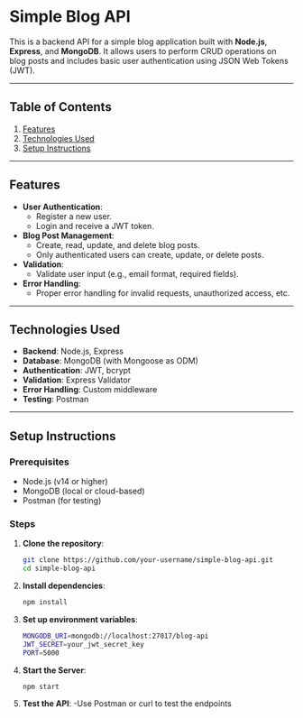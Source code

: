 # Simple Blog API

This is a backend API for a simple blog application built with **Node.js**, **Express**, and **MongoDB**. It allows users to perform CRUD operations on blog posts and includes basic user authentication using JSON Web Tokens (JWT).

---

## Table of Contents
1. [Features](#features)
2. [Technologies Used](#technologies-used)
3. [Setup Instructions](#setup-instructions)

---

## Features
- **User Authentication**:
  - Register a new user.
  - Login and receive a JWT token.
- **Blog Post Management**:
  - Create, read, update, and delete blog posts.
  - Only authenticated users can create, update, or delete posts.
- **Validation**:
  - Validate user input (e.g., email format, required fields).
- **Error Handling**:
  - Proper error handling for invalid requests, unauthorized access, etc.

---

## Technologies Used
- **Backend**: Node.js, Express
- **Database**: MongoDB (with Mongoose as ODM)
- **Authentication**: JWT, bcrypt
- **Validation**: Express Validator
- **Error Handling**: Custom middleware
- **Testing**: Postman

---

## Setup Instructions

### Prerequisites
- Node.js (v14 or higher)
- MongoDB (local or cloud-based)
- Postman (for testing)

### Steps
1. **Clone the repository**:
   ```bash
   git clone https://github.com/your-username/simple-blog-api.git
   cd simple-blog-api
2. **Install dependencies**:
   ```bash
   npm install
3. **Set up environment variables**:
   ```bash
   MONGODB_URI=mongodb://localhost:27017/blog-api
   JWT_SECRET=your_jwt_secret_key
   PORT=5000
4. **Start the Server**:
   ```bash
   npm start
4. **Test the API**:
   -Use Postman or curl to test the endpoints

